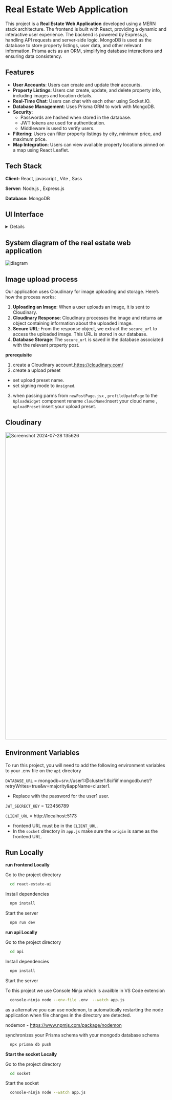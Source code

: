 
# Real Estate Web Application

This project is a **Real Estate Web Application** developed using a MERN stack architecture. The frontend is built with React, providing a dynamic and interactive user experience. The backend is powered by Express.js, handling API requests and server-side logic. MongoDB is used as the database to store property listings, user data, and other relevant information. Prisma acts as an ORM, simplifying database interactions and ensuring data consistency. 


## Features

- **User Accounts**: Users can create and update their accounts.
- **Property Listings**: Users can create, update, and delete property info, including images and location details.
- **Real-Time Chat**: Users can chat with each other using Socket.IO.
- **Database Management**: Uses Prisma ORM to work with MongoDB.
- **Security**: 
  - Passwords are hashed when stored in the database.
  - JWT tokens are used for authentication.
  - Middleware is used to verify users.
- **Filtering**: Users can filter property listings by city, minimum price, and maximum price.
- **Map Integration**: Users can view available property locations pinned on a map using React Leaflet.

## Tech Stack

**Client:** React, javascript , Vite , Sass

**Server:** Node.js , Express.js

**Database:** MongoDB

## UI Interface

<details>
<img width="960" alt="Screenshot 2024-07-28 130543" src="https://github.com/user-attachments/assets/5da2e50d-ffc2-45bf-afc6-292889f01e7e">
<img width="960" alt="Screenshot 2024-07-28 130519" src="https://github.com/user-attachments/assets/4cb70362-59d7-497f-96a4-0339e5999e02">
<img width="960" alt="Screenshot 2024-07-28 114003" src="https://github.com/user-attachments/assets/f92380e3-bedf-4bf8-a267-cb947edf6602">
<img width="960" alt="Screenshot 2024-07-28 113839" src="https://github.com/user-attachments/assets/0de66bb8-c4da-4cd9-b08a-2510fe0da5e1">
<img width="960" alt="Screenshot 2024-07-28 113730" src="https://github.com/user-attachments/assets/00b9392d-b6a9-475b-bfaf-0615ff52c7a8">
<img width="960" alt="Screenshot 2024-07-28 130857" src="https://github.com/user-attachments/assets/aa270c85-f156-46f8-b238-ac7e6e7383ce">
</details>

## System diagram of the real estate web application

![diagram](https://github.com/user-attachments/assets/2abd6d87-3345-47e1-a122-d5054de59bbf)

## Image upload process
Our application uses Cloudinary for image uploading and storage. Here’s how the process works:

1. **Uploading an Image**: When a user uploads an image, it is sent to Cloudinary.
2. **Cloudinary Response**: Cloudinary processes the image and returns an object containing information about the uploaded image.
3. **Secure URL**: From the response object, we extract the `secure_url` to access the uploaded image. This URL is stored in our database.
4. **Database Storage**: The `secure_url` is saved in the database associated with the relevant property post.

**prerequisite**
1. create a Cloudinary account.https://cloudinary.com/
2. create a upload preset
  - set upload preset name.
  - set signing mode to `Unsigned`.
3. when passing parms from `newPostPage.jsx` , `profileUpatePage` to the  `UploadWidget` component rename `cloudName`:insert your cloud name , `uploadPreset`:insert your upload preset.


   

## Cloudinary

<img width="960" alt="Screenshot 2024-07-28 135626" src="https://github.com/user-attachments/assets/122c67c7-8ad9-44d2-ad24-bd97e7c97c97">

## Environment Variables

To run this project, you will need to add the following environment variables to your .env file on the `api` directory

`DATABASE_URL` = mongodb+srv://user1:<password>@cluster1.8cifiif.mongodb.net/?retryWrites=true&w=majority&appName=cluster1.

 - Replace <password> with the password for the user1 user. 



`JWT_SECRECT_KEY` = 123456789

`CLIENT_URL` = http://localhost:5173

 - frontend URL must be in the `CLIENT_URL`.
 - In the `socket` directory in `app.js` make sure the `origin` is same as the frontend   URL.



## Run Locally

**run frontend Locally**

Go to the project directory

```bash
  cd react-estate-ui
```

Install dependencies

```bash
  npm install
```

Start the server

```bash
  npm run dev   
```

**run api Locally**


Go to the project directory

```bash
  cd api 
```

Install dependencies

```bash
  npm install
```

Start the server

To this project we use Console Ninja which is availble  in VS Code extension

```bash
  console-ninja node --env-file .env  --watch app.js  
```
as a alternative you can use nodemon, to  automatically restarting the node application when file changes in the directory are detected.

nodemon - https://www.npmjs.com/package/nodemon


synchronizes your Prisma schema with your mongodb database schema

```bash
  npx prisma db push 
```

**Start the socket Locally**

Go to the project directory

```bash
  cd socket 
```
Start the socket 

```bash
  console-ninja node --watch app.js
```



